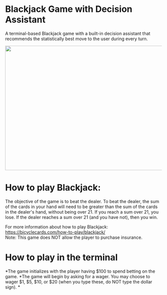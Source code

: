 # Blackjack Game with Decision Assistant

A terminal-based Blackjack game with a built-in decision assistant that recommends the statistically best move to the user during every turn.

<img src="https://media.giphy.com/media/cnuv9TbEAA8NN4h6c5/giphy.gif" width="576" height="401" />

# How to play Blackjack:

The objective of the game is to beat the dealer. To beat the dealer, the sum of the cards in your hand will need to be greater than the sum of the cards in the dealer's hand, without being over 21. If you reach a sum over 21, you lose. If the dealer reaches a sum over 21 (and you have not), then you win.

For more information about how to play Blackjack: https://bicyclecards.com/how-to-play/blackjack/ <br/>
Note: This game does NOT allow the player to purchase insurance. 

# How to play in the terminal
*The game initializes with the player having $100 to spend betting on the game.
*The game will begin by asking for a wager. You may choose to wager $1, $5, $10, or $20 (when you type these, do NOT type the dollar sign). 
*

